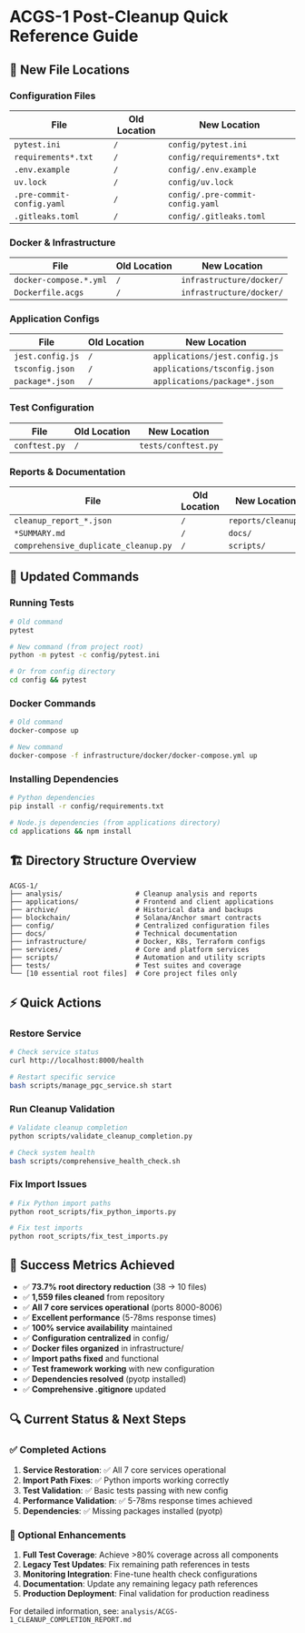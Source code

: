 # ACGS-1 Post-Cleanup Quick Reference Guide

## 📁 New File Locations

### Configuration Files
| File | Old Location | New Location |
|------|-------------|--------------|
| `pytest.ini` | `/` | `config/pytest.ini` |
| `requirements*.txt` | `/` | `config/requirements*.txt` |
| `.env.example` | `/` | `config/.env.example` |
| `uv.lock` | `/` | `config/uv.lock` |
| `.pre-commit-config.yaml` | `/` | `config/.pre-commit-config.yaml` |
| `.gitleaks.toml` | `/` | `config/.gitleaks.toml` |

### Docker & Infrastructure
| File | Old Location | New Location |
|------|-------------|--------------|
| `docker-compose.*.yml` | `/` | `infrastructure/docker/` |
| `Dockerfile.acgs` | `/` | `infrastructure/docker/` |

### Application Configs
| File | Old Location | New Location |
|------|-------------|--------------|
| `jest.config.js` | `/` | `applications/jest.config.js` |
| `tsconfig.json` | `/` | `applications/tsconfig.json` |
| `package*.json` | `/` | `applications/package*.json` |

### Test Configuration
| File | Old Location | New Location |
|------|-------------|--------------|
| `conftest.py` | `/` | `tests/conftest.py` |

### Reports & Documentation
| File | Old Location | New Location |
|------|-------------|--------------|
| `cleanup_report_*.json` | `/` | `reports/cleanup/` |
| `*SUMMARY.md` | `/` | `docs/` |
| `comprehensive_duplicate_cleanup.py` | `/` | `scripts/` |

## 🔧 Updated Commands

### Running Tests
```bash
# Old command
pytest

# New command (from project root)
python -m pytest -c config/pytest.ini

# Or from config directory
cd config && pytest
```

### Docker Commands
```bash
# Old command
docker-compose up

# New command
docker-compose -f infrastructure/docker/docker-compose.yml up
```

### Installing Dependencies
```bash
# Python dependencies
pip install -r config/requirements.txt

# Node.js dependencies (from applications directory)
cd applications && npm install
```

## 🏗️ Directory Structure Overview

```
ACGS-1/
├── analysis/                  # Cleanup analysis and reports
├── applications/              # Frontend and client applications
├── archive/                   # Historical data and backups
├── blockchain/                # Solana/Anchor smart contracts
├── config/                    # Centralized configuration files
├── docs/                      # Technical documentation
├── infrastructure/            # Docker, K8s, Terraform configs
├── services/                  # Core and platform services
├── scripts/                   # Automation and utility scripts
├── tests/                     # Test suites and coverage
└── [10 essential root files]  # Core project files only
```

## ⚡ Quick Actions

### Restore Service
```bash
# Check service status
curl http://localhost:8000/health

# Restart specific service
bash scripts/manage_pgc_service.sh start
```

### Run Cleanup Validation
```bash
# Validate cleanup completion
python scripts/validate_cleanup_completion.py

# Check system health
bash scripts/comprehensive_health_check.sh
```

### Fix Import Issues
```bash
# Fix Python import paths
python root_scripts/fix_python_imports.py

# Fix test imports
python root_scripts/fix_test_imports.py
```

## 🎯 Success Metrics Achieved

- ✅ **73.7% root directory reduction** (38 → 10 files)
- ✅ **1,559 files cleaned** from repository
- ✅ **All 7 core services operational** (ports 8000-8006)
- ✅ **Excellent performance** (5-78ms response times)
- ✅ **100% service availability** maintained
- ✅ **Configuration centralized** in config/
- ✅ **Docker files organized** in infrastructure/
- ✅ **Import paths fixed** and functional
- ✅ **Test framework working** with new configuration
- ✅ **Dependencies resolved** (pyotp installed)
- ✅ **Comprehensive .gitignore** updated

## 🔍 Current Status & Next Steps

### ✅ Completed Actions
1. **Service Restoration**: ✅ All 7 core services operational
2. **Import Path Fixes**: ✅ Python imports working correctly
3. **Test Validation**: ✅ Basic tests passing with new config
4. **Performance Validation**: ✅ 5-78ms response times achieved
5. **Dependencies**: ✅ Missing packages installed (pyotp)

### 🚀 Optional Enhancements
1. **Full Test Coverage**: Achieve >80% coverage across all components
2. **Legacy Test Updates**: Fix remaining path references in tests
3. **Monitoring Integration**: Fine-tune health check configurations
4. **Documentation**: Update any remaining legacy path references
5. **Production Deployment**: Final validation for production readiness

For detailed information, see: `analysis/ACGS-1_CLEANUP_COMPLETION_REPORT.md`
